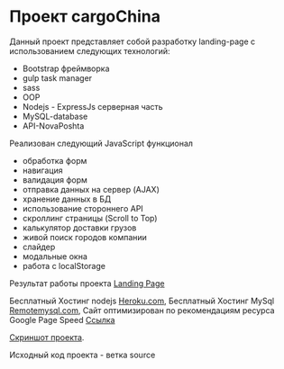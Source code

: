 # Проект cargoChina
 Данный проект представляет собой разработку landing-page с использованием следующих технологий:
 * Bootstrap фреймворка
 * gulp task manager
 * sass
 * OOP
 * Nodejs - ExpressJs серверная часть 
 * MySQL-database
 * API-NovaPoshta
 
 Реализован следующий JavaScript функционал
 * обработка форм
 * навигация
 * валидация форм
 * отправка данных на сервер (AJAX) 
 * хранение данных в БД
 * использование стороннего API 
 * скроллинг страницы (Scroll to Top)
 * калькулятор доставки грузов
 * живой поиск городов компании
 * слайдер
 * модальные окна
 * работа с localStorage
 
 Результат работы проекта [Landing Page](https://samokhindmitro.github.io/cargochina/) <br>
 
 Бесплатный Хостинг nodejs [Heroku.com](https://herokuapp.com/),
 Бесплатный Хостинг MySql [Remotemysql.com](http://remotemysql.com),
 Сайт оптимизирован по рекомендациям ресурса Google Page Speed [Ссылка](https://developers.google.com/speed/pagespeed/insights/?hl=RU)
 
 [Скриншот проекта](/cargo.png). <br>

 Исходный код проекта - ветка source


